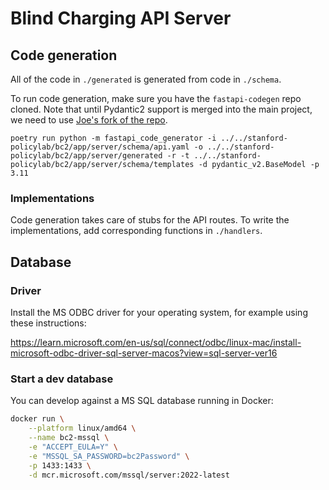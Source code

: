 Blind Charging API Server
===

## Code generation

All of the code in `./generated` is generated from code in `./schema`.

To run code generation, make sure you have the `fastapi-codegen` repo cloned.
Note that until Pydantic2 support is merged into the main project,
we need to use [Joe's fork of the repo](https://github.com/jnu/fastapi-code-generator).

```
poetry run python -m fastapi_code_generator -i ../../stanford-policylab/bc2/app/server/schema/api.yaml -o ../../stanford-policylab/bc2/app/server/generated -r -t ../../stanford-policylab/bc2/app/server/schema/templates -d pydantic_v2.BaseModel -p 3.11
```

### Implementations

Code generation takes care of stubs for the API routes.
To write the implementations,
add corresponding functions in `./handlers`.

## Database

### Driver

Install the MS ODBC driver for your operating system, for example using these instructions:

https://learn.microsoft.com/en-us/sql/connect/odbc/linux-mac/install-microsoft-odbc-driver-sql-server-macos?view=sql-server-ver16

### Start a dev database

You can develop against a MS SQL database running in Docker:

```bash
docker run \
    --platform linux/amd64 \
    --name bc2-mssql \
    -e "ACCEPT_EULA=Y" \
    -e "MSSQL_SA_PASSWORD=bc2Password" \
    -p 1433:1433 \
    -d mcr.microsoft.com/mssql/server:2022-latest
```
